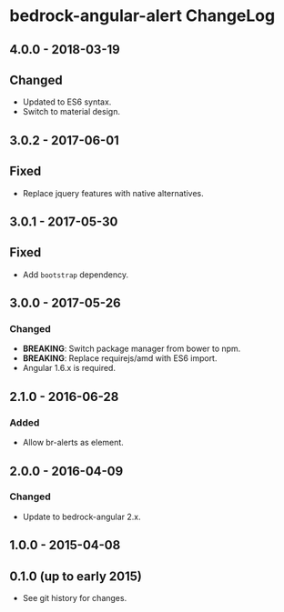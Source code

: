 # bedrock-angular-alert ChangeLog

## 4.0.0 - 2018-03-19

## Changed
- Updated to ES6 syntax.
- Switch to material design.

## 3.0.2 - 2017-06-01

## Fixed
- Replace jquery features with native alternatives.

## 3.0.1 - 2017-05-30

## Fixed
- Add `bootstrap` dependency.

## 3.0.0 - 2017-05-26

### Changed
- **BREAKING**: Switch package manager from bower to npm.
- **BREAKING**: Replace requirejs/amd with ES6 import.
- Angular 1.6.x is required.

## 2.1.0 - 2016-06-28

### Added
- Allow br-alerts as element.

## 2.0.0 - 2016-04-09

### Changed
- Update to bedrock-angular 2.x.

## 1.0.0 - 2015-04-08

## 0.1.0 (up to early 2015)

- See git history for changes.
